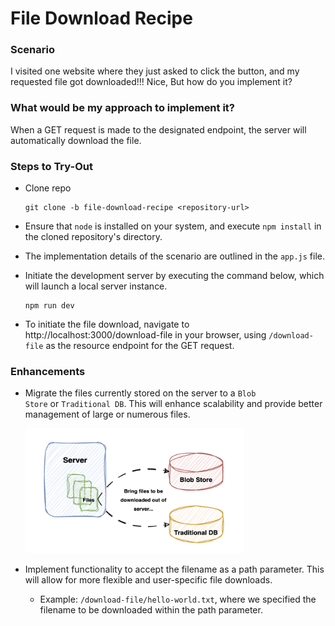 # File Download Recipe

### Scenario

I visited one website where they just asked to click the button, and my requested file got downloaded!!! Nice, But how do you implement it?

### What would be my approach to implement it?

When a GET request is made to the designated endpoint, the server will automatically download the file.

### Steps to Try-Out

-   Clone repo

    ```
    git clone -b file-download-recipe <repository-url>
    ```

-   Ensure that <code>node</code> is installed on your system, and execute <code>npm install</code> in the cloned repository's directory.

-   The implementation details of the scenario are outlined in the <code>app.js</code> file.

-   Initiate the development server by executing the command below, which will launch a local server instance.

    ```
    npm run dev
    ```

-   To initiate the file download, navigate to http://localhost:3000/download-file in your browser, using <code>/download-file</code> as the resource endpoint for the GET request.

### Enhancements

-   Migrate the files currently stored on the server to a <code>Blob Store</code> or <code>Traditional DB</code>. This will enhance scalability and provide better management of large or numerous files.

    <img src="./images/files_migration_diagram.png" alt="Files Migration Diagram" width="350" height="200">


-   Implement functionality to accept the filename as a path parameter. This will allow for more flexible and user-specific file downloads.

    -   Example: <code>/download-file/hello-world.txt</code>, where we specified the filename to be downloaded within the path parameter.
